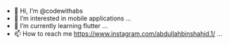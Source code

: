 - 👋 Hi, I’m @codewithabs
- 👀 I’m interested in mobile applications ...
- 🌱 I’m currently learning flutter ...
- 📫 How to reach me https://www.instagram.com/abdullahbinshahid.1/ ...

<!---
codewithabs/codewithabs is a ✨ special ✨ repository because its `README.md` (this file) appears on your GitHub profile.
You can click the Preview link to take a look at your changes.
--->

